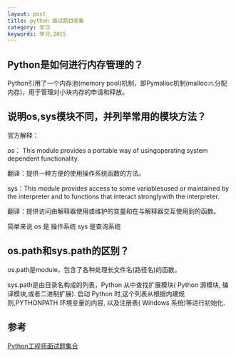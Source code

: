 ```yaml
---
layout: post
title: python 面试题目收集
category: 学习
keywords: 学习,2015
---
```




## Python是如何进行内存管理的？

Python引用了一个内存池(memory pool)机制，即Pymalloc机制(malloc:n.分配内存)，用于管理对小块内存的申请和释放。

## 说明os,sys模块不同，并列举常用的模块方法？

官方解释：

os： This module provides a portable way of usingoperating system dependent functionality.

翻译：提供一种方便的使用操作系统函数的方法。

sys：This module provides access to some variablesused or maintained by the interpreter and to functions that interact stronglywith the interpreter.

翻译：提供访问由解释器使用或维护的变量和在与解释器交互使用到的函数。

简单来说
os 是 操作系统
sys 是查询系统




## os.path和sys.path的区别？

os.path是module，包含了各种处理长文件名(路径名)的函数。

sys.path是由目录名构成的列表，Python 从中查找扩展模块( Python 源模块, 编译模块,或者二进制扩展). 启动 Python 时,这个列表从根据内建规则,PYTHONPATH 环境变量的内容, 以及注册表( Windows 系统)等进行初始化.


## 参考

[Python工程师面试题集合](http://python.jobbole.com/84153/)
